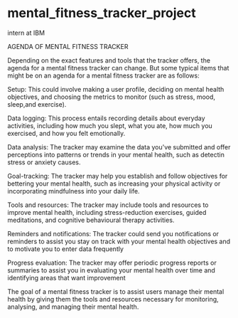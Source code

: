 # mental_fitness_tracker_project
intern at IBM 

AGENDA OF MENTAL FITNESS TRACKER

Depending on the exact features and tools that the tracker offers, the agenda for a mental fitness tracker can change. But some typical items that might be on an agenda for a mental fitness tracker are as follows:

Setup: This could involve making a user profile, deciding on mental health objectives, and choosing the metrics to monitor (such as stress, mood, sleep,and exercise).

Data logging: This process entails recording details about everyday activities, including how much you slept, what you ate, how much you exercised, and how you felt emotionally.

Data analysis: The tracker may examine the data you've submitted and offer perceptions into patterns or trends in your mental health, such as detectin stress or anxiety causes.

Goal-tracking: The tracker may help you establish and follow objectives for bettering your mental health, such as increasing your physical activity or incorporating mindfulness into your daily life.

Tools and resources: The tracker may include tools and resources to improve mental health, including stress-reduction exercises, guided meditations, and cognitive behavioural therapy activities. 

Reminders and notifications: The tracker could send you notifications or reminders to assist you stay on track with your mental health objectives and to motivate you to enter data frequently

Progress evaluation: The tracker may offer periodic progress reports or summaries to assist you in evaluating your mental health over time and identifying areas that want improvement

The goal of a mental fitness tracker is to assist users manage their mental health by giving them the tools and resources necessary for monitoring, analysing, and managing their mental health.
